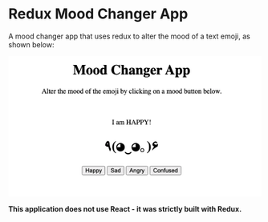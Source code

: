 # Redux Mood Changer App

A mood changer app that uses redux to alter the mood of a text emoji, as shown below:


![](./screen-shot.png)  


**This application does not use React - it was strictly built with Redux.**